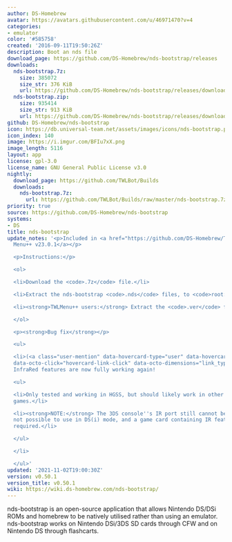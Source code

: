 ```yaml
---
author: DS-Homebrew
avatar: https://avatars.githubusercontent.com/u/46971470?v=4
categories:
- emulator
color: '#585758'
created: '2016-09-11T19:50:26Z'
description: Boot an nds file
download_page: https://github.com/DS-Homebrew/nds-bootstrap/releases
downloads:
  nds-bootstrap.7z:
    size: 385072
    size_str: 376 KiB
    url: https://github.com/DS-Homebrew/nds-bootstrap/releases/download/v0.50.1/nds-bootstrap.7z
  nds-bootstrap.zip:
    size: 935414
    size_str: 913 KiB
    url: https://github.com/DS-Homebrew/nds-bootstrap/releases/download/v0.50.1/nds-bootstrap.zip
github: DS-Homebrew/nds-bootstrap
icon: https://db.universal-team.net/assets/images/icons/nds-bootstrap.png
icon_index: 140
image: https://i.imgur.com/BFIu7xX.png
image_length: 5116
layout: app
license: gpl-3.0
license_name: GNU General Public License v3.0
nightly:
  download_page: https://github.com/TWLBot/Builds
  downloads:
    nds-bootstrap.7z:
      url: https://github.com/TWLBot/Builds/raw/master/nds-bootstrap.7z
priority: true
source: https://github.com/DS-Homebrew/nds-bootstrap
systems:
- DS
title: nds-bootstrap
update_notes: '<p>Included in <a href="https://github.com/DS-Homebrew/TWiLightMenu/releases/tag/v23.0.1"><strong>TW</strong>i<strong>L</strong>ight
  Menu++ v23.0.1</a></p>

  <p>Instructions:</p>

  <ol>

  <li>Download the <code>.7z</code> file.</li>

  <li>Extract the nds-bootstrap <code>.nds</code> files, to <code>root:/_nds</code>.</li>

  <li><strong>TWLMenu++ users:</strong> Extract the <code>.ver</code> file to <code>root:/_nds/TWiLightMenu</code>.</li>

  </ol>

  <p><strong>Bug fix</strong></p>

  <ul>

  <li>(<a class="user-mention" data-hovercard-type="user" data-hovercard-url="/users/Epicpkmn11/hovercard"
  data-octo-click="hovercard-link-click" data-octo-dimensions="link_type:self" href="https://github.com/Epicpkmn11">@Epicpkmn11</a>)
  InfraRed features are now fully working again!

  <ul>

  <li>Only tested and working in HGSS, but should likely work in other IR-supported
  games.</li>

  <li><strong>NOTE:</strong> The 3DS console''s IR port still cannot be used, as it''s
  not possible to use in DS(i) mode, and a game card containing IR features is still
  required.</li>

  </ul>

  </li>

  </ul>'
updated: '2021-11-02T19:00:30Z'
version: v0.50.1
version_title: v0.50.1
wiki: https://wiki.ds-homebrew.com/nds-bootstrap/
---
```

nds-bootstrap is an open-source application that allows Nintendo DS/DSi ROMs and homebrew to be natively utilised rather than using an emulator. nds-bootstrap works on Nintendo DSi/3DS SD cards through CFW and on Nintendo DS through flashcarts.